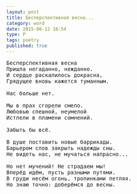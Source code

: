 ```yaml
---
layout: post
title: Бесперспективная весна...
category: word
date: 2015-06-12 16:54
type: P
tags: poetry
published: true
---
```


<pre>
Бесперспективная весна
Пришла негаданно, нежданно.
И сердце раскалилось докрасна,
Грядущее вновь кажется туманным.

Нас больше нет.

Мы в прах сгорели смело.
Любовью спешной, неумелой
Истлели в пламени сомнений.

Забыть бы всё.

В душе поставить новые баррикады.
Барьером слов закрыть надежды сны.
Не видеть нас, не мучаться напрасно...

Но нет мучений! Не страдаем мы!
Вперёд идём, пусть разными путями.
В груди несём огонь, тропинками петляя.
Но знаю точно: доберёмся до весны.
</pre>
